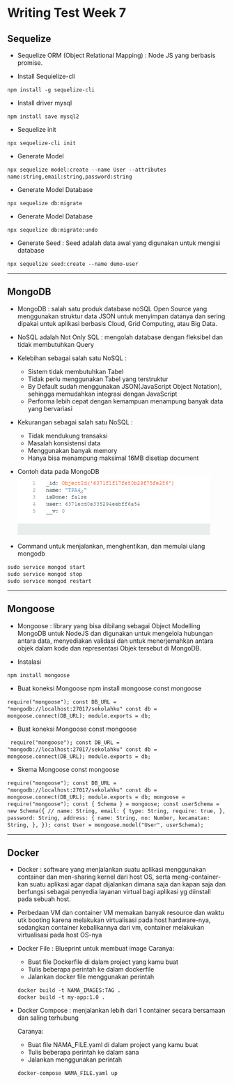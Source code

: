 # __Writing Test Week 7__
## __Sequelize__

- Sequelize ORM (Object Relational Mapping) : Node JS yang berbasis promise.

- Install Sequielize-cli 
```
npm install -g sequelize-cli
```
- Install driver mysql 
```
npm install save mysql2
```
- Sequelize init 
```
npx sequelize-cli init
```
- Generate Model 
```
npx sequelize model:create --name User --attributes name:string,email:string,password:string
```
- Generate Model Database 
```
npx sequelize db:migrate
```
- Generate Model Database 
```
npx sequelize db:migrate:undo
```
- Generate Seed : Seed adalah data awal yang digunakan untuk mengisi database 
```
npx sequelize seed:create --name demo-user
```

<hr>


## __MongoDB__

- MongoDB : salah satu produk database noSQL Open Source yang menggunakan struktur data JSON untuk menyimpan datanya dan sering dipakai untuk aplikasi berbasis Cloud, Grid Computing, atau Big Data.

- NoSQL adalah Not Only SQL : mengolah database dengan fleksibel dan tidak membutuhkan Query

- Kelebihan sebagai salah satu NoSQL :
    - Sistem tidak membutuhkan Tabel
    - Tidak perlu menggunakan Tabel yang terstruktur
    - By Default sudah menggunakan JSON(JavaScript Object Notation), sehingga memudahkan integrasi dengan JavaScript
    - Performa lebih cepat dengan kemampuan menampung banyak data yang bervariasi

- Kekurangan sebagai salah satu NoSQL :
    - Tidak mendukung transaksi
    - Masalah konsistensi data
    - Menggunakan banyak memory
    - Hanya bisa menampung maksimal 16MB disetiap document

- Contoh data pada MongoDB
![x](/img/1.png)

- Command untuk menjalankan, menghentikan, dan memulai ulang mongodb
```
sudo service mongod start
sudo service mongod stop
sudo service mongod restart
```

<hr>

## __Mongoose__

- Mongoose : library yang bisa dibilang sebagai Object Modelling MongoDB untuk NodeJS dan digunakan untuk mengelola hubungan antara data, menyediakan validasi dan untuk menerjemahkan antara objek dalam kode dan representasi Objek tersebut di MongoDB.

- Instalasi
```
npm install mongoose
```

- Buat koneksi Mongoose npm install mongoose const mongoose 
```
require("mongoose"); const DB_URL = "mongodb://localhost:27017/sekolahku" const db = mongoose.connect(DB_URL); module.exports = db;
```
- Buat koneksi Mongoose const mongoose 
```
 require("mongoose"); const DB_URL = "mongodb://localhost:27017/sekolahku" const db = mongoose.connect(DB_URL); module.exports = db;
```

- Skema Mongoose const mongoose 
```
require("mongoose"); const DB_URL = "mongodb://localhost:27017/sekolahku" const db = mongoose.connect(DB_URL); module.exports = db; mongoose = require("mongoose"); const { Schema } = mongoose; const userSchema = new Schema({ // name: String, email: { type: String, require: true, }, password: String, address: { name: String, no: Number, kecamatan: String, }, }); const User = mongoose.model("User", userSchema);
```

<hr>

## __Docker__

- Docker : software yang menjalankan suatu aplikasi menggunakan container dan men-sharing kernel dari host OS, serta meng-container-kan suatu aplikasi agar dapat dijalankan dimana saja dan kapan saja dan berfungsi sebagai penyedia layanan virtual bagi aplikasi yg diinstall pada sebuah host. 

- Perbedaan VM dan container VM memakan banyak resource dan waktu utk booting karena melakukan virtualisasi pada host hardware-nya, sedangkan container kebalikannya dari vm, container melakukan virtualisasi pada host OS-nya

- Docker File : Blueprint untuk membuat image
    Caranya:

    - Buat file Dockerfile di dalam project yang kamu buat
    - Tulis beberapa perintah ke dalam dockerfile
    - Jalankan docker file menggunakan perintah 
    ```
    docker build -t NAMA_IMAGES:TAG . 
    docker build -t my-app:1.0 . 
    ```

-  Docker Compose : menjalankan lebih dari 1 container secara bersamaan dan saling terhubung

    Caranya:
    - Buat file NAMA_FILE.yaml di dalam project yang kamu buat
    - Tulis beberapa perintah ke dalam sana
    - Jalankan menggunakan perintah 
    ```
    docker-compose NAMA_FILE.yaml up
    ```





 

